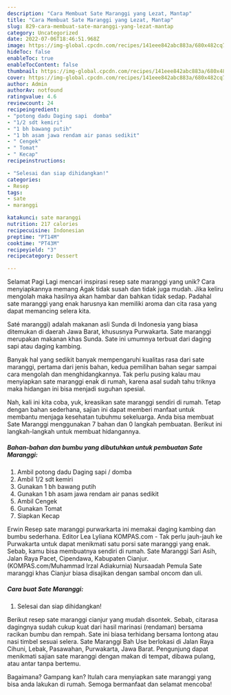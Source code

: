 ```yaml
---
description: "Cara Membuat Sate Maranggi yang Lezat, Mantap"
title: "Cara Membuat Sate Maranggi yang Lezat, Mantap"
slug: 829-cara-membuat-sate-maranggi-yang-lezat-mantap
category: Uncategorized
date: 2022-07-06T18:46:51.968Z
image: https://img-global.cpcdn.com/recipes/141eee842abc883a/680x482cq70/sate-maranggi-foto-resep-utama.jpg
hideToc: false
enableToc: true
enableTocContent: false
thumbnail: https://img-global.cpcdn.com/recipes/141eee842abc883a/680x482cq70/sate-maranggi-foto-resep-utama.jpg
cover: https://img-global.cpcdn.com/recipes/141eee842abc883a/680x482cq70/sate-maranggi-foto-resep-utama.jpg
author: Admin
authorAv: notfound
ratingvalue: 4.6
reviewcount: 24
recipeingredient:
- "potong dadu Daging sapi  domba"
- "1/2 sdt kemiri"
- "1 bh bawang putih"
- "1 bh asam jawa rendam air panas sedikit"
- " Cengek"
- " Tomat"
- " Kecap"
recipeinstructions:

- "Selesai dan siap dihidangkan!"
categories:
- Resep
tags:
- sate
- maranggi

katakunci: sate maranggi 
nutrition: 217 calories
recipecuisine: Indonesian
preptime: "PT14M"
cooktime: "PT43M"
recipeyield: "3"
recipecategory: Dessert

---
```



Selamat Pagi Lagi mencari inspirasi resep sate maranggi yang unik? Cara menyiapkannya memang Agak tidak susah dan tidak juga mudah. Jika keliru mengolah maka hasilnya akan hambar dan bahkan tidak sedap. Padahal sate maranggi yang enak harusnya kan memiliki aroma dan cita rasa yang dapat memancing selera kita.


Saté maranggi) adalah makanan asli Sunda di Indonesia yang biasa ditemukan di daerah Jawa Barat, khususnya Purwakarta. Sate maranggi merupakan makanan khas Sunda. Sate ini umumnya terbuat dari daging sapi atau daging kambing.

Banyak hal yang sedikit banyak mempengaruhi kualitas rasa dari sate maranggi, pertama dari jenis bahan, kedua pemilihan bahan segar sampai cara mengolah dan menghidangkannya. Tak perlu pusing kalau mau menyiapkan sate maranggi enak di rumah, karena asal sudah tahu triknya maka hidangan ini bisa menjadi suguhan spesial.


Nah, kali ini kita coba, yuk, kreasikan sate maranggi sendiri di rumah. Tetap dengan bahan sederhana, sajian ini dapat memberi manfaat untuk membantu menjaga kesehatan tubuhmu sekeluarga. Anda bisa membuat Sate Maranggi menggunakan 7 bahan dan 0 langkah pembuatan. Berikut ini langkah-langkah untuk membuat hidangannya.

<!--inarticleads1-->

##### Bahan-bahan dan bumbu yang dibutuhkan untuk pembuatan Sate Maranggi:

1. Ambil potong dadu Daging sapi / domba
1. Ambil 1/2 sdt kemiri
1. Gunakan 1 bh bawang putih
1. Gunakan 1 bh asam jawa rendam air panas sedikit
1. Ambil  Cengek
1. Gunakan  Tomat
1. Siapkan  Kecap


Erwin Resep sate maranggi purwarkarta ini memakai daging kambing dan bumbu sederhana. Editor Lea Lyliana KOMPAS.com - Tak perlu jauh-jauh ke Purwakarta untuk dapat menikmati satu porsi sate maranggi yang enak. Sebab, kamu bisa membuatnya sendiri di rumah. Sate Maranggi Sari Asih, Jalan Raya Pacet, Cipendawa, Kabupaten Cianjur. (KOMPAS.com/Muhammad Irzal Adiakurnia) Nursaadah Pemula Sate maranggi khas Cianjur biasa disajikan dengan sambal oncom dan uli. 

<!--inarticleads2-->

##### Cara buat Sate Maranggi:


1. Selesai dan siap dihidangkan!

Berikut resep sate maranggi cianjur yang mudah disontek. Sebab, citarasa dagingnya sudah cukup kuat dari hasil marinasi (rendaman) bersama racikan bumbu dan rempah. Sate ini biasa terhidang bersama lontong atau nasi timbel sesuai selera. Sate Maranggi Bah Use berlokasi di Jalan Raya Cihuni, Lebak, Pasawahan, Purwakarta, Jawa Barat. Pengunjung dapat menikmati sajian sate maranggi dengan makan di tempat, dibawa pulang, atau antar tanpa bertemu. 

Bagaimana? Gampang kan? Itulah cara menyiapkan sate maranggi yang bisa anda lakukan di rumah. Semoga bermanfaat dan selamat mencoba!
